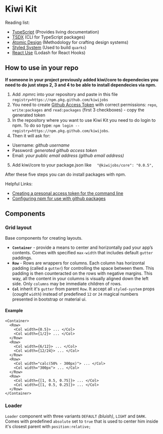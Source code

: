 # **Kiwi Kit**

Reading list:

- [TypeScript](https://www.typescriptlang.org/) (Provides living documentation)
- [TSDX](https://github.com/jaredpalmer/tsdx) (CLI for TypeScript packages)
- [Atomic Design](http://atomicdesign.bradfrost.com/) (Methodology for crafting design systems)
- [Styled System](https://styled-system.com/) (Used to build `quarks`)
- [React Use](https://github.com/streamich/react-use) (Lodash for React Hooks)

## **How to use in your repo**

**If someone in your project previously added kiwi/core to dependecies you need to do just steps 2, 3 and 4 to be able to install dependecies via npm.**

1. Add .npmrc into your repository and paste in this file `registry=https://npm.pkg.github.com/kiwijobs`
2. You need to create [Github Access Token](https://github.com/settings/tokens) with correct permissions: `repo`, `write:packages` and `read:packages` (first 3 checkboxes) - copy the generated token
3. In the repository where you want to use Kiwi Kit you need to do login to npm. To do so type: `npm login --registry=https://npm.pkg.github.com/kiwijobs`.
4. Then it will ask for:
* Username: *github username*
* Password: *generated github access token*
* Email: *your public email address (github email address)*
5. Add kiwi/core to your package.json like `  "@kiwijobs/core": "0.0.5",`

After these five steps you can do install packages with npm.

Helpful Links:
* [Creating a presonal access token for the command line](https://help.github.com/en/github/authenticating-to-github/creating-a-personal-access-token-for-the-command-line)
* [Configuring npm for use with github packages](https://help.github.com/en/github/managing-packages-with-github-packages/configuring-npm-for-use-with-github-packages)

## **Components**

### **Grid layout**

Base components for creating layouts.

- **`Container`** - provide a means to center and horizontally pad your app’s contents. Comes with specified `max-width` that includes default `gutter` paddings.
- **`Row`** - Rows are wrappers for columns. Each column has horizontal padding (called a `gutter`) for controlling the space between them. This padding is then counteracted on the rows with negative margins. This way, all the content in your columns is visually aligned down the left side. Only `columns` may be immediate children of rows.
- **`Col`** inherit it's `gutter` from parent `Row`. It accept all `styled-system` props (_cought_ `width`) instead of predefined `12` or `24` magical numbers presented in bootstrap or material ui.

#### Example

```
<Container>
  <Row>
    <Col width={0.5}> ... </Col>
    <Col width={1/2}> ... </Col>
  </Row>
  <Row>
    <Col width={6/12}> ... </Col>
    <Col width={12/24}> ... </Col>
  </Row>
  <Row>
    <Col width="calc(50% - 300px)"> ... </Col>
    <Col width="300px"> ... </Col>
  </Row>
  <Row>
    <Col width={[1, 0.5, 0.75]}> ... </Col>
    <Col width={[1, 0.5, 0.25]}> ... </Col>
  </Row>
</Container>
```

### **Loader**

`Loader` component with three variants `DEFAULT` _(bluish)_, `LIGHT` and `DARK`.
Comes with predefined `absolute` set to `true` that is used to center him inside it's closest parent with `position:relative;`
